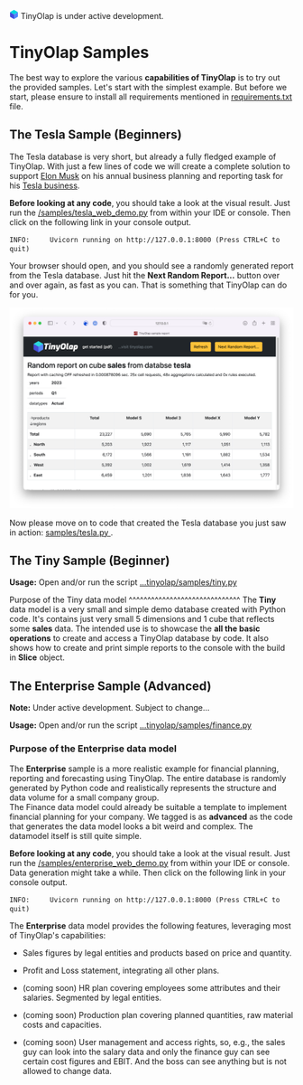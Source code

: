 ![TinyOlap logo](/doc/source/_logos/cube16.png)  TinyOlap is under active development.

# TinyOlap Samples

The best way to explore the various **capabilities of TinyOlap** is to try out the provided samples. 
Let's start with the simplest example. But before we start, please ensure to install all requirements
mentioned in [requirements.txt](https://github.com/Zeutschler/tinyolap/blob/main/requirements.txt) file.

## The Tesla Sample (Beginners)

The Tesla database is very short, but already a fully fledged example of TinyOlap. With just a few lines of code 
we will create a complete solution to support [Elon Musk](https://en.wikipedia.org/wiki/Elon_Musk) on his annual 
business planning and reporting task for his [Tesla business](https://www.tesla.com).

**Before looking at any code**, you should take a look at the visual result. Just run the 
 [/samples/tesla_web_demo.py](https://github.com/Zeutschler/tinyolap/blob/main/samples/tesla_web_demo.py) 
from within your IDE or console. Then click on the following link in your console output.

    INFO:     Uvicorn running on http://127.0.0.1:8000 (Press CTRL+C to quit)

Your browser should open, and you should see a randomly generated report from the Tesla database.
Just hit the **Next Random Report...** button over and over again, as fast as you can. That is 
something that TinyOlap can do for you.

![Tesla Screenshot](https://github.com/Zeutschler/tinyolap/blob/main/doc/source/_logos/tesla_screenshot.png?raw=true)

Now please move on to code that created the Tesla database you just saw in action: [samples/tesla.py ](https://github.com/Zeutschler/tinyolap/blob/main/samples/tesla.py).  


## The Tiny Sample (Beginner)

**Usage:** Open and/or run the script [...tinyolap/samples/tiny.py](https://github.com/Zeutschler/tinyolap/blob/main/samples/tiny.py)

Purpose of the Tiny data model
^^^^^^^^^^^^^^^^^^^^^^^^^^^^^^
The **Tiny** data model is a very small and simple demo database created with Python code.
It's contains just very small 5 dimensions and 1 cube that reflects some **sales** data.
The intended use is to showcase the **all the basic operations** to create and access a TinyOlap database by code.
It also shows how to create and print simple reports to the console with the build in **Slice** object.


## The Enterprise Sample (Advanced)

**Note:** Under active development. Subject to change...

**Usage:** Open and/or run the script [...tinyolap/samples/finance.py](https://github.com/Zeutschler/tinyolap/blob/main/samples/enterprise.py)

### Purpose of the Enterprise data model

The **Enterprise** sample is a more realistic example for financial planning, reporting and
forecasting using TinyOlap. The entire database is randomly generated by Python code and 
realistically represents the structure and data volume for a small company group.  
The Finance data model could already be suitable a template to implement financial 
planning for your company. We tagged is as **advanced** as the code that generates the
data model looks a bit weird and complex. The datamodel itself is still quite simple.

**Before looking at any code**, you should take a look at the visual result. Just run the 
 [/samples/enterprise_web_demo.py](https://github.com/Zeutschler/tinyolap/blob/main/samples/enterprise_web_demo.py) 
from within your IDE or console. Data generation might take a while. Then click on the following link in your console output.

    INFO:     Uvicorn running on http://127.0.0.1:8000 (Press CTRL+C to quit)

The **Enterprise** data model provides the following features, leveraging most of TinyOlap's capabilities:

- Sales figures by legal entities and products based on price and quantity.

- Profit and Loss statement, integrating all other plans.

- (coming soon) HR plan covering employees some attributes and their salaries. Segmented by legal entities.

- (coming soon) Production plan covering planned quantities, raw material costs and capacities.

- (coming soon) User management and access rights, so, e.g., the sales guy can look into the salary data
  and only the finance guy can see certain cost figures and EBIT. And the boss can see
  anything but is not allowed to change data.



